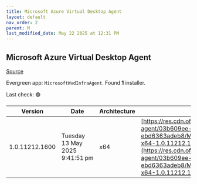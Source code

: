```yaml
---
title: Microsoft Azure Virtual Desktop Agent
layout: default
nav_order: 2
parent: M
last_modified_date: May 22 2025 at 12:31 PM
---
```


## Microsoft Azure Virtual Desktop Agent

[Source](https://learn.microsoft.com/en-us/azure/virtual-desktop/add-session-hosts-host-pool?tabs=portal%2Cgui#register-session-hosts-to-a-host-pool)

Evergreen app: `MicrosoftWvdInfraAgent`. Found **1** installer.

Last check: 🟢

| Version        | Date                           | Architecture | URI                                                                                                                                                                                                                                                                                                        |
| -------------- | ------------------------------ | ------------ | ---------------------------------------------------------------------------------------------------------------------------------------------------------------------------------------------------------------------------------------------------------------------------------------------------------- |
| 1.0.11212.1600 | Tuesday 13 May 2025 9:41:51 pm | x64          | [https://res.cdn.office.net/s01-remote-desktop-agent/03b609ee-633e-4e41-86c7-ebd6363adeb8/Microsoft.RDInfra.RDAgent.Installer-x64-1.0.11212.1600.msi](https://res.cdn.office.net/s01-remote-desktop-agent/03b609ee-633e-4e41-86c7-ebd6363adeb8/Microsoft.RDInfra.RDAgent.Installer-x64-1.0.11212.1600.msi) |
